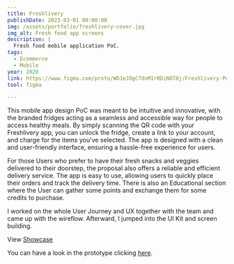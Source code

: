 ```yaml
---
title: Freshlivery
publishDate: 2023-03-01 00:00:00
img: /assets/portfolio/freshlivery-cover.jpg
img_alt: Fresh food app screens
description: |
  Fresh food mobile application PoC.
tags:
  - Ecommerce
  - Mobile
year: 2020
link: https://www.figma.com/proto/WDJeJOgC7dnM1rRDiNOT8j/Freshlivery-PoC-(L)?page-id=1%3A6&node-id=33%3A6&viewport=1382%2C1214%2C0.1&scaling=scale-down&starting-point-node-id=33%3A6
tool: figma

---
```


This mobile app design PoC was meant to be intuitive and innovative, with the branded fridges acting as a seamless and accessible way for people to access healthy meals. By simply scanning the QR code with your Freshlivery app, you can unlock the fridge, create a link to your account, and charge for the items you've selected. The app is designed with a clean and user-friendly interface, ensuring a hassle-free experience for users.

For those Users who prefer to have their fresh snacks and veggies delivered to their doorstep, the proposal also offers a reliable and efficient delivery service. The app is easy to use, allowing users to quickly place their orders and track the delivery time. There is also an Educational section where the User can gather some points and exchange them for some credits to purchase.

I worked on the whole User Journey and UX together with the team and came up with the wireflow. Afterward, I jumped into the UI Kit and screen building.

View <a href="/assets/portfolio/freshlivery-showcase.pdf" target="_blank">Showcase</a>

You can have a look in the prototype clicking <a href="https://www.figma.com/proto/WDJeJOgC7dnM1rRDiNOT8j/Freshlivery-PoC-(L)?page-id=1%3A6&node-id=33%3A6&viewport=1382%2C1214%2C0.1&scaling=scale-down&starting-point-node-id=33%3A6" target="_blank">here</a>.